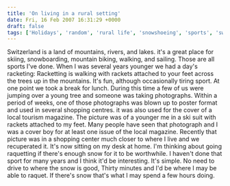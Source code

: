 ```yaml
---
title: 'On living in a rural setting'
date: Fri, 16 Feb 2007 16:31:29 +0000
draft: false
tags: ['Holidays', 'random', 'rural life', 'snowshoeing', 'sports', 'switzerland', 'travel']
---
```


Switzerland is a land of mountains, rivers, and lakes. it's a great place for skiing, snowboarding, mountain biking, walking, and sailing. Those are all sports I've done. When I was several years younger we had a day's racketing: Racketting is walking with rackets attached to your feet across the trees up in the mountains. It's fun, although occasionally tiring sport. At one point we took a break for lunch. During this time a few of us were jumping over a young tree and someone was taking photographs. Within a period of weeks, one of those photographs was blown up to poster format and used in several shopping centres. it was also used for the cover of a local tourism magazine. The picture was of a younger me in a ski suit with rackets attached to my feet. Many people have seen that photograph and I was a cover boy for at least one issue of the local magazine. Recently that picture was in a shopping center much closer to where I live and we recuperated it. It's now sitting on my desk at home. I'm thinking about going raquetting if there's enough snow for it to be worthwhile. I haven't done that sport for many years and I think it'd be interesting. It's simple. No need to drive to where the snow is good, Thirty minutes and I'd be where I may be able to raquet. If there's snow that's what I may spend a few hours doing.
